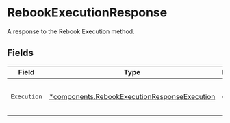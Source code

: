 # RebookExecutionResponse

A response to the Rebook Execution method.


## Fields

| Field                                                                                                       | Type                                                                                                        | Required                                                                                                    | Description                                                                                                 |
| ----------------------------------------------------------------------------------------------------------- | ----------------------------------------------------------------------------------------------------------- | ----------------------------------------------------------------------------------------------------------- | ----------------------------------------------------------------------------------------------------------- |
| `Execution`                                                                                                 | [*components.RebookExecutionResponseExecution](../../models/components/rebookexecutionresponseexecution.md) | :heavy_minus_sign:                                                                                          | The new execution that was rebooked.                                                                        |